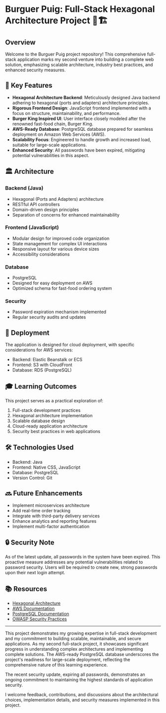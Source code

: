 # Burguer Puig: Full-Stack Hexagonal Architecture Project 🍔🏗️

## Overview

Welcome to the Burguer Puig project repository! This comprehensive full-stack application marks my second venture into building a complete web solution, emphasizing scalable architecture, industry best practices, and enhanced security measures.

## 🌟 Key Features

- **Hexagonal Architecture Backend**: Meticulously designed Java backend adhering to hexagonal (ports and adapters) architecture principles.
- **Rigorous Frontend Design**: JavaScript frontend implemented with a focus on structure, maintainability, and performance.
- **Burger King Inspired UI**: User interface closely modeled after the renowned fast-food chain, Burger King.
- **AWS-Ready Database**: PostgreSQL database prepared for seamless deployment on Amazon Web Services (AWS).
- **Scalability Focus**: Engineered to handle growth and increased load, suitable for large-scale applications.
- **Enhanced Security**: All passwords have been expired, mitigating potential vulnerabilities in this aspect.

## 🏛️ Architecture

### Backend (Java)
- Hexagonal (Ports and Adapters) architecture
- RESTful API controllers
- Domain-driven design principles
- Separation of concerns for enhanced maintainability

### Frontend (JavaScript)
- Modular design for improved code organization
- State management for complex UI interactions
- Responsive layout for various device sizes
- Accessibility considerations

### Database
- PostgreSQL
- Designed for easy deployment on AWS
- Optimized schema for fast-food ordering system

### Security
- Password expiration mechanism implemented
- Regular security audits and updates

## 🚀 Deployment

The application is designed for cloud deployment, with specific considerations for AWS services:
- Backend: Elastic Beanstalk or ECS
- Frontend: S3 with CloudFront
- Database: RDS (PostgreSQL)

## 🎓 Learning Outcomes

This project serves as a practical exploration of:
1. Full-stack development practices
2. Hexagonal architecture implementation
3. Scalable database design
4. Cloud-ready application architecture
5. Security best practices in web applications

## 🛠️ Technologies Used

- Backend: Java
- Frontend: Native CSS, JavaScript
- Database: PostgreSQL
- Version Control: Git

## 🔜 Future Enhancements

- Implement microservices architecture
- Add real-time order tracking
- Integrate with third-party delivery services
- Enhance analytics and reporting features
- Implement multi-factor authentication

## 🔒 Security Note

As of the latest update, all passwords in the system have been expired. This proactive measure addresses any potential vulnerabilities related to password security. Users will be required to create new, strong passwords upon their next login attempt.

## 📚 Resources

- [Hexagonal Architecture](https://alistair.cockburn.us/hexagonal-architecture/)
- [AWS Documentation](https://docs.aws.amazon.com/)
- [PostgreSQL Documentation](https://www.postgresql.org/docs/)
- [OWASP Security Practices](https://owasp.org/www-project-top-ten/)

---

This project demonstrates my growing expertise in full-stack development and my commitment to building scalable, maintainable, and secure applications. As my second full-stack project, it showcases significant progress in understanding complex architectures and implementing complete solutions. The AWS-ready PostgreSQL database underscores the project's readiness for large-scale deployment, reflecting the comprehensive nature of this learning experience.

The recent security update, expiring all passwords, demonstrates an ongoing commitment to maintaining the highest standards of application security.

I welcome feedback, contributions, and discussions about the architectural choices, implementation details, and security measures implemented in this project.
